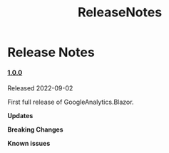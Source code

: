 ﻿---
uid: A.ReleaseNotes
title: ReleaseNotes
---
# Release Notes

#### [1.0.0](https://github.com/Material-Blazor/GoogleAnalytics.Blazor/tree/1.0.0)

Released 2022-09-02

First full release of GoogleAnalytics.Blazor.

**Updates**

**Breaking Changes**

**Known issues**
